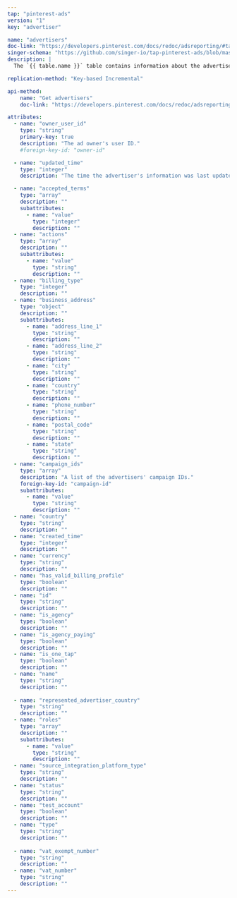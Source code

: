 ```yaml
---
tap: "pinterest-ads"
version: "1"
key: "advertiser"

name: "advertisers"
doc-link: "https://developers.pinterest.com/docs/redoc/adsreporting/#tag/advertisers"
singer-schema: "https://github.com/singer-io/tap-pinterest-ads/blob/master/tap_pinterest_ads/schemas/advertisers.json"
description: |
  The `{{ table.name }}` table contains information about the advertisers in your {{ integration.display_name }} account.

replication-method: "Key-based Incremental"

api-method:
    name: "Get advertisers"
    doc-link: "https://developers.pinterest.com/docs/redoc/adsreporting/#tag/advertisers"

attributes:
  - name: "owner_user_id"
    type: "string"
    primary-key: true
    description: "The ad owner's user ID."
    #foreign-key-id: "owner-id"

  - name: "updated_time"
    type: "integer"
    description: "The time the advertiser's information was last updated."  

  - name: "accepted_terms"
    type: "array"
    description: ""
    subattributes:
      - name: "value"
        type: "integer"
        description: ""
  - name: "actions"
    type: "array"
    description: ""
    subattributes:
      - name: "value"
        type: "string"
        description: ""
  - name: "billing_type"
    type: "integer"
    description: ""
  - name: "business_address"
    type: "object"
    description: ""
    subattributes:
      - name: "address_line_1"
        type: "string"
        description: ""
      - name: "address_line_2"
        type: "string"
        description: ""
      - name: "city"
        type: "string"
        description: ""
      - name: "country"
        type: "string"
        description: ""
      - name: "phone_number"
        type: "string"
        description: ""
      - name: "postal_code"
        type: "string"
        description: ""
      - name: "state"
        type: "string"
        description: ""
  - name: "campaign_ids"
    type: "array"
    description: "A list of the advertisers' campaign IDs."
    foreign-key-id: "campaign-id"
    subattributes:
      - name: "value"
        type: "string"
        description: ""
  - name: "country"
    type: "string"
    description: ""
  - name: "created_time"
    type: "integer"
    description: ""
  - name: "currency"
    type: "string"
    description: ""
  - name: "has_valid_billing_profile"
    type: "boolean"
    description: ""
  - name: "id"
    type: "string"
    description: ""
  - name: "is_agency"
    type: "boolean"
    description: ""
  - name: "is_agency_paying"
    type: "boolean"
    description: ""
  - name: "is_one_tap"
    type: "boolean"
    description: ""
  - name: "name"
    type: "string"
    description: ""
  
  - name: "represented_advertiser_country"
    type: "string"
    description: ""
  - name: "roles"
    type: "array"
    description: ""
    subattributes:
      - name: "value"
        type: "string"
        description: ""
  - name: "source_integration_platform_type"
    type: "string"
    description: ""
  - name: "status"
    type: "string"
    description: ""
  - name: "test_account"
    type: "boolean"
    description: ""
  - name: "type"
    type: "string"
    description: ""
  
  - name: "vat_exempt_number"
    type: "string"
    description: ""
  - name: "vat_number"
    type: "string"
    description: ""
---
```

